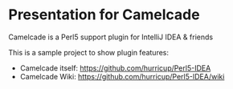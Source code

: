 # Presentation for Camelcade

Camelcade is a Perl5 support plugin for IntelliJ IDEA & friends

This is a sample project to show plugin features:

* Camelcade itself: https://github.com/hurricup/Perl5-IDEA
* Camelcade Wiki: https://github.com/hurricup/Perl5-IDEA/wiki
